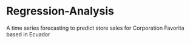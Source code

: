 # Regression-Analysis
A time series forecasting to predict store sales for Corporation Favorita based in Ecuador
